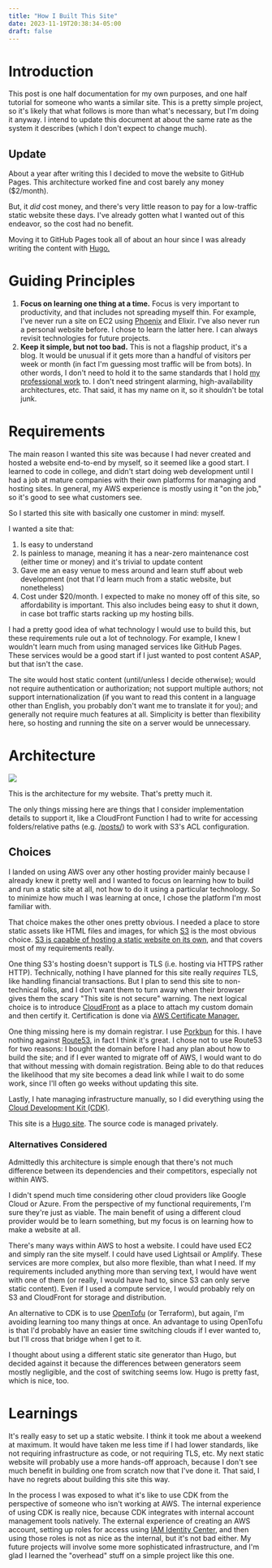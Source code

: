```yaml
---
title: "How I Built This Site"
date: 2023-11-19T20:38:34-05:00
draft: false
---
```


# Introduction

This post is one half documentation for my own purposes, and one half tutorial for someone who wants a similar site. This is a pretty simple project, so it's likely that what follows is more than what's necessary, but I'm doing it anyway. I intend to update this document at about the same rate as the system it describes (which I don't expect to change much).

## Update

About a year after writing this I decided to move the website to GitHub Pages. This architecture worked fine and cost barely any money ($2/month).

But, it *did* cost money, and there's very little reason to pay for a low-traffic static website these days. I've already gotten what I wanted out of this endeavor, so the cost had no benefit.

Moving it to GitHub Pages took all of about an hour since I was already writing the content with [Hugo.](https://gohugo.io/hosting-and-deployment/hosting-on-github/)

# Guiding Principles

1. **Focus on learning one thing at a time.** Focus is very important to productivity, and that includes not spreading myself thin. For example, I've never run a site on EC2 using [Phoenix](https://www.phoenixframework.org/) and Elixir. I've also never run a personal website before. I chose to learn the latter here. I can always revisit technologies for future projects.
1. **Keep it simple, but not too bad.** This is not a flagship product, it's a blog. It would be unusual if it gets more than a handful of visitors per week or month (in fact I'm guessing most traffic will be from bots). In other words, I don't need to hold it to the same standards that I hold [my professional work](/about/) to. I don't need stringent alarming, high-availability architectures, etc. That said, it has my name on it, so it shouldn't be total junk.

# Requirements

The main reason I wanted this site was because I had never created and hosted a website end-to-end by myself, so it seemed like a good start. I learned to code in college, and didn't start doing web development until I had a job at mature companies with their own platforms for managing and hosting sites. In general, my AWS experience is mostly using it "on the job," so it's good to see what customers see.

So I started this site with basically one customer in mind: myself.

I wanted a site that:

1. Is easy to understand
1. Is painless to manage, meaning it has a near-zero maintenance cost (either time or money) and it's trivial to update content
1. Gave me an easy venue to mess around and learn stuff about web development (not that I'd learn much from a static website, but nonetheless)
1. Cost under \$20/month. I expected to make no money off of this site, so affordability is important. This also includes being easy to shut it down, in case bot traffic starts racking up my hosting bills.

I had a pretty good idea of what technology I would use to build this, but these requirements rule out a lot of technology. For example, I knew I wouldn't learn much from using managed services like GitHub Pages. These services would be a good start if I just wanted to post content ASAP, but that isn't the case.

The site would host static content (until/unless I decide otherwise); would not require authentication or authorization; not support multiple authors; not support internationalization (if you want to read this content in a language other than English, you probably don't want me to translate it for you); and generally not require much features at all. Simplicity is better than flexibility here, so hosting and running the site on a server would be unnecessary.

# Architecture

![](../../img/billdawsdotcom-arch.drawio.png)

This is the architecture for my website. That's pretty much it.

The only things missing here are things that I consider implementation details to support it, like a CloudFront Function I had to write for accessing folders/relative paths (e.g. [/posts/](/posts/)) to work with S3's ACL configuration.

## Choices

I landed on using AWS over any other hosting provider mainly because I already knew it pretty well and I wanted to focus on learning how to build and run a static site at all, not how to do it using a particular technology. So to minimize how much I was learning at once, I chose the platform I'm most familiar with.

That choice makes the other ones pretty obvious. I needed a place to store static assets like HTML files and images, for which [S3](https://docs.aws.amazon.com/AmazonS3/latest/userguide/Welcome.html) is the most obvious choice. [S3 is capable of hosting a static website on its own](https://docs.aws.amazon.com/AmazonS3/latest/userguide/WebsiteHosting.html), and that covers most of my requirements really.

One thing S3's hosting doesn't support is TLS (i.e. hosting via HTTPS rather HTTP). Technically, nothing I have planned for this site really _requires_ TLS, like handling financial transactions. But I plan to send this site to non-technical folks, and I don't want them to turn away when their browser gives them the scary "This site is not secure" warning. The next logical choice is to introduce [CloudFront](https://docs.aws.amazon.com/AmazonCloudFront/latest/DeveloperGuide/Introduction.html) as a place to attach my custom domain and then certify it. Certification is done via [AWS Certificate Manager.](https://docs.aws.amazon.com/acm/latest/userguide/acm-overview.html)

One thing missing here is my domain registrar. I use [Porkbun](https://porkbun.com/) for this. I have nothing against [Route53,](https://docs.aws.amazon.com/Route53/latest/DeveloperGuide/Welcome.html) in fact I think it's great. I chose not to use Route53 for two reasons: I bought the domain before I had any plan about how to build the site; and if I ever wanted to migrate off of AWS, I would want to do that without messing with domain registration. Being able to do that reduces the likelihood that my site becomes a dead link while I wait to do some work, since I'll often go weeks without updating this site.

Lastly, I hate managing infrastructure manually, so I did everything using the [Cloud Development Kit (CDK)](https://docs.aws.amazon.com/cdk/v2/guide/home.html).

This site is a [Hugo site](https://gohugo.io/getting-started/usage/). The source code is managed privately.

### Alternatives Considered

Admittedly this architecture is simple enough that there's not much difference between its dependencies and their competitors, especially not within AWS.

I didn't spend much time considering other cloud providers like Google Cloud or Azure. From the perspective of my functional requirements, I'm sure they're just as viable. The main benefit of using a different cloud provider would be to learn something, but my focus is on learning how to make a website at all.

There's many ways within AWS to host a website. I could have used EC2 and simply ran the site myself. I could have used Lightsail or Amplify. These services are more complex, but also more flexible, than what I need. If my requirements included anything more than serving text, I would have went with one of them (or really, I would have had to, since S3 can only serve static content). Even if I used a compute service, I would probably rely on S3 and CloudFront for storage and distribution.

An alternative to CDK is to use [OpenTofu](https://opentofu.org/) (or Terraform), but again, I'm avoiding learning too many things at once. An advantage to using OpenTofu is that I'd probably have an easier time switching clouds if I ever wanted to, but I'll cross that bridge when I get to it.

I thought about using a different static site generator than Hugo, but decided against it because the differences between generators seem mostly negligible, and the cost of switching seems low. Hugo is pretty fast, which is nice, too.

# Learnings

It's really easy to set up a static website. I think it took me about a weekend at maximum. It would have taken me less time if I had lower standards, like not requiring infrastructure as code, or not requiring TLS, etc. My next static website will probably use a more hands-off approach, because I don't see much benefit in building one from scratch now that I've done it. That said, I have no regrets about building this site this way.

In the process I was exposed to what it's like to use CDK from the perspective of someone who isn't working at AWS. The internal experience of using CDK is really nice, because CDK integrates with internal account management tools natively. The external experience of creating an AWS account, setting up roles for access using [IAM Identity Center](https://aws.amazon.com/iam/identity-center/), and then using those roles is not as nice as the internal, but it's not bad either. My future projects will involve some more sophisticated infrastructure, and I'm glad I learned the "overhead" stuff on a simple project like this one.

